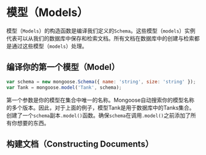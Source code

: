 # 模型（Models）

模型（`Models`）的构造函数是编译我们定义的`Schema`。这些模型（`models`）实例代表可以从我们的数据库中保存和检索文档。所有文档在数据库中的创建与检索都是通过这些模型（`models`）处理。

## 编译你的第一个模型（Model）

```js
var schema = new mongoose.Schema({ name: 'string', size: 'string' });
var Tank = mongoose.model('Tank', schema);
```

第一个参数是你的模型在集合中唯一的名称。Mongoose自动搜索你的模型名称的多个版本。因此，对于上面的例子，模型Tank是用于数据库中的Tanks集合。创建了一个`schema`副本`.model()`函数。确保`schema`在调用`.model()`之前添加了所有你想要的东西。

## 构建文档（Constructing Documents）



